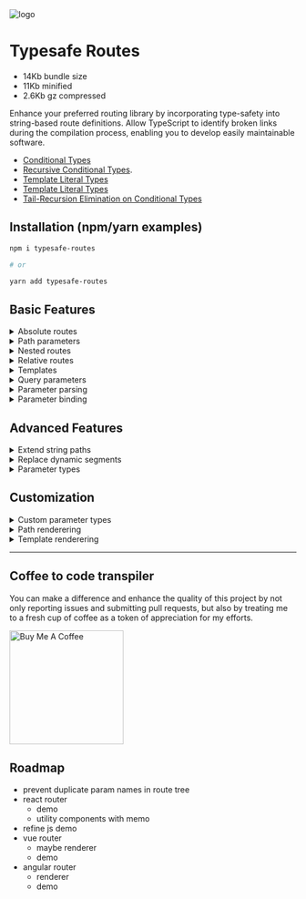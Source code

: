<img title="logo" src="logo.png" />

# Typesafe Routes

- 14Kb bundle size
- 11Kb minified
- 2.6Kb gz compressed

Enhance your preferred routing library by incorporating type-safety into string-based route definitions. Allow TypeScript to identify broken links during the compilation process, enabling you to develop easily maintainable software.

- [Conditional Types](https://www.typescriptlang.org/docs/handbook/2/conditional-types.html)
- [Recursive Conditional Types](https://devblogs.microsoft.com/typescript/announcing-typescript-4-1-beta/#recursive-conditional-types).
- [Template Literal Types](https://www.typescriptlang.org/docs/handbook/2/template-literal-types.html)
- [Template Literal Types](https://devblogs.microsoft.com/typescript/announcing-typescript-4-1-beta/#template-literal-types) 
- [Tail-Recursion Elimination on Conditional Types](https://www.typescriptlang.org/docs/handbook/release-notes/typescript-4-5.html#tail-recursion-elimination-on-conditional-types)
  
## Installation (npm/yarn examples)

``` sh
npm i typesafe-routes

# or

yarn add typesafe-routes
```

## Basic Features

<details>
  <summary>Absolute routes</summary>

  ### Absolute routes

  - when using `createRoutes`, define route nodes with a routes object, where property names represent route names.
  - each route may specify a `path` using a string array.
  - the `render` method is versatile, accepting arguments.
  - if arguments are present,
    - the first parameter holds a string path with route names,
    - and the second parameter can be used for passing path or query parameters.
    - refer to other sections for detailed examples illustrating the effective utilization of these features.
  
  ``` ts
  import { createRoutes } from "typesafe-routes";

  const routes = createRoutes({
    home: { // <= route segment name: "home"
      path: ["home"] // <= path segment array
    },
    about: {
      path: ["about-us"]
    },
    blogCategories: {
      path: ["blog", "categories", "all"]
    }
  });

  routes.render(); // => "/"
  routes.render("home", {}); // => "/home"
  routes.render("about", {}); // => "/about-us"
  routes.render("blogCategories", {}); // => "/blog/categories/all"
  ```
</details>

<details>
  <summary>Path parameters</summary>

  ### Path parameters

  - in addition to static path segments, `path` segment arrays in the route definition can accommodate dynamic segments, referred to as parameters.
  - parameters are named, have specific types, and are equipped with parser and serializer implementations to facilitate string conversion.
  - parameters can be designated as `optional`, ensuring that no exceptions are raised if optional parameters are absent during rendering or parsing processes.
  - the example showcases the import of string and integer parameter functions for defining typed parameters.
    - for details on other built-in parameter types, please refer to the relevant section.
    - this modular approach ensures flexibility and adaptability for diverse parameter requirements.

  ``` ts
  import { createRoutes, str, int } from "typesafe-routes";

  const routes = createRoutes({
    blog: {
      path: ["blog", "categories", str("category"), "year", int("year").optional]
    }
  });

  routes.render("blog", {
    path: {category: "movies"}
  }); // => "/blog/categories/movies/year"

  routes.render("blog", { path: {
    category: "movies",
    year: 2024,
  }}); // => "/blog/categories/movies/year/2024"
  ```

</details>

<details>
  <summary>Nested routes</summary>

  ### Nested routes

  - route segments can be nested using the `children` propery containing an object with other route segments
  - `render` method takes a path as the first argument containing route segment names separated by a slash `/` character
  - if provided multiple segment names all the corresponding parameters have to be provided as the second argument combined in one object
    - the overview can suffer from this so consult the other sections to learn more about how to assign parameters to segments using the `bind` method

  - Nested route segments are achieved through the `children` property, containing an object with additional route segments.
  - The `render` method's first argument is a path with route segment names separated by a slash `/`.
  - When supplying multiple segment names, include all corresponding parameters in the second argument as a unified object.
    - For improved clarity in assigning parameters, refer to other sections for guidance on utilizing the `bind` method.

  ``` ts
  import { createRoutes, oneOf, int } from "typesafe-routes";

  const blogCat = oneOf("all", "art", "movies");

  const routes = createRoutes({
    home: {
      path: ["home"]
    },
    blog: {
      path: ["blog"],
      children: { // <= indicates nested routes 
        categories: {
          path: ["categories", blogCat("category")],
          children: {  // <= indicates nested routes 
            year: {path: ["year", int("year")]},
          }
        }
      }
    }
  });

  routes.render("blog", {}); // => "/blog"

  routes.render("blog/categories", { path: {
    category: "movies"
  }}); // => "/blog/categories/movies"
  
  routes.render("blog/categories/year", { path: {
    category: "all",
    year: 2024
  }}); // => "/blog/categories/all/year/2024"
  ```
</details>

<details>
  <summary>Relative routes</summary>

  ### Relative routes

  - You can create relative routes by prefixing a route segment with an underscore `_` within the `render` method's path argument.
  - The relative path returned begins without a leading `/` character and excludes any route segments specified before the `_`.
  - You can modify this default behavior using a custom renderer. Refer to the customization section for more examples.

  ``` ts
  import { createRoutes, oneOf, int } from "typesafe-routes";

  const blogCat = oneOf("all", "art", "movies");

  const routes = createRoutes({
    home: {
      path: ["home"]
    },
    blog: {
      path: ["blog"],
      children: {
        categories: {
          path: ["categories", blogCat("category")],
          children: {
            year: {path: ["year", int("year")]},
          }
        }
      }
    }
  });

  routes.render("blog/categories", { path: {
    category: "art"
  }}); // => "/blog/categories/art" (an absolute path with a leading "/")

  routes.render("blog/_categories", { path: {
    category: "art"
  }}); // => "categories/art" (a relative path without the leading "/blog" path segment)
  
  routes.render("blog/_categories/year", { path: {
    category: "movies",
    year: 2024
  }}); // => "categories/movies/year/2024"

  routes.render("blog/categories/_year", { path: {
    year: 2024
  }}); // => "year/2024" (we skipped two route segments here)
  ```

</details>

<details>
  <summary>Templates</summary>

  ### Templates

  - Use the `template` method to generate templates for routers like react-router, vue-router, or Angular router.
  - The `template` method requires a path parameter to define the route segments to render.
  - Absolute route templates are rendered with a leading `/` by default.
  - Render relative route templates with an `_` prefix, similar to how relative routes are rendered with the `render` method.
  - Dynamic segments or parameters are rendered with a colon `:` prefix
  - Optional parameters are indicated with a `?` suffix in the resulting template
  - For edge cases like wildcards (`**` in Angular routes) or star sign (`*` in react router), use the pass-through `template` property to pass any string to the resulting template.
  - Only the `template` method can render route segments with a `template` property; `render` ignores them.
  - You can personalize template rendering using a custom renderer. For examples, refer to the customization section.

  ``` ts
  import { createRoutes, oneOf, int } from "typesafe-routes";

  const blogCat = oneOf("all", "art", "movies");

  const routes = createRoutes({
    home: {
      path: ["home"]
    },
    blog: {
      path: ["blog"],
      children: {
        "*": {
          template: "**" // pass through property
        },
        categories: {
          path: ["categories", blogCat("category")],
          children: {
            year: {path: ["year", int("year").optional]},
          }
        }
      }
    }
  });

  routes.template("home"); // => "/home"

  routes.template("blog/categories"); // => "/blog/categories/:category"
  routes.template("blog/categories/year"); // => "/blog/categories/:category/year/:year?"
  routes.template("blog/_categories/year"); // => "categories/:category/year/:year?"
  routes.template("blog/categories/_year"); // => "year/:year?"

  routes.template("blog/*"); // => "/blog/**"
  ```

</details>
  
<details>
  <summary>Query parameters</summary>

  ### Query parameters

  - Define query parameters by setting a `query` property in a route segment
  - Make `query` parameters `optional` to avoid mandatory inclusion
  - If an `optional` query parameter is missing during parsing, no exception will be thrown
  - The `render` method concatenates the entire query string following the location path.
  - Pass query parameters to the `render` method using the second argument, which should be an object containing a `query` property.
  - Query parameters are fully compatible with relative paths.

  ``` ts
  import { createRoutes, str, int } from "typesafe-routes";

  const routes = createRoutes({
    home: {
      path: ["home"]
    },
    blog: {
      path: ["blog"],
      children: {
        categories: {
          path: ["categories", str("category")],
          query: [str("search"), int(page).optional]
          children: {
            year: {
              path: ["year", int("year")],
              query: [str("filter").optional]
            },
          }
        }
      }
    }
  });

  routes.render("blog/categories", {
    path: { category: "movies" },
    query: { search: "batman" }
  }); // => "/blog/categories/movies?search=batman"

  routes.render("blog/categories", {
    path: { category: "movies" },
    query: { search: "robocop", page: 4 }
  }); // => "/blog/categories/movies?search=robocop&page=4"

  routes.render("blog/categories/year", {
    path: { category: "movies", year: 2024 },
    query: { search: "batman", page: 0, filter: "joker" }
  }); // => "/blog/categories/movies/year/2024?search=batman&page=0&filter=joker"

  routes.render("blog/categories/_year", {
    path: { year: 2024 },
    query: { filter: "joker" }
  }); // => "year/2024?filter=joker
  ```
</details>

<details>
  <summary>Parameter parsing</summary>

  ### Path parameter parsing

  ``` ts
  import { createRoutes, int, str, date } from "typesafe-routes";

  const routes = createRoutes({
    blog: {
      path: ["blog", int("blogId")],
      children: {
        categories: {
          path: ["category", str("catId").optional],
          children: {
            date: {
              path: ["date", date("date")],
            },
          }
        }
      }
    }
  });

  routes.parseParams("blog/category/date", {
    blogId: "35",
    catId: "x546f23x",
    date: "2023-12-28",
  }); // => { blogId: 35, catId: "x546f23x", date: Date("2023-12-28T00:00:00.000Z") }

  routes.parseParams("blog/_category/date", {
    catId: "x546f23x",
    date: "2023-12-28",
  }); // => { catId: "x546f23x", date: Date("2023-12-28T00:00:00.000Z") }

  routes.parseParams("blog/category/_date", {
    date: "2023-12-28",
  }); // => { date: Date("2023-12-28T00:00:00.000Z") }

  routes.parseParams("blog/_category", {}); // => { }
  ```

  ### Query parameter parsing

  ``` ts
  import { createRoutes, bool, date } from "typesafe-routes";

  const routes = createRoutes({
    blog: {
      path: ["blog"],
      children: {
        categories: {
          path: ["category"],
          query: [str("catId").optional]
          children: {
            options: {
              query: [date("date"), bool("showModal")]
            },
          }
        }
      }
    }
  });

  route.parseQuery("blog/category", { catId: "x546f23x" }); // => { catId: "x546f23x" }

  route.parseQuery("blog/category/options", {
    date: "2023-12-28",
    showModal: "false",
  }); // => { date: Date("2023-12-28T00:00:00.000Z"), showModal: false }

 ```

</details>
  
<details>
  <summary>Parameter binding</summary>

  ### Parameter binding

  - Use `bind` method for clearer assignment between routes and parameters
  - `bind` creates a new route context that can be passed around
  - Supports underscore prefix `_` for relative routes
  - To render the path the `render` method can be chained after binding your parameters

  ``` ts
  import { createRoutes, str, int } from "typesafe-routes";

  const routes = createRoutes({
    blog: {
      path: ["blog"],
      children: {
        categories: {
          path: ["categories", str("category")],
          children: {
            year: {
              path: ["year", int("year")],
            },
          }
        }
      }
    }
  });

  routes
    .bind("blog/categories", {
      path: { category: "movies" },
    })
    .bind("year", {
      path: { year: 2024 },
    })
    .render(); // => "/blog/categories/movies/year/2024"

  routes
    .bind("blog/_categories", {
      path: { category: "movies" },
    })
    .bind("year", {
      path: { year: 2024 },
    })
    .render(); // => "categories/movies/year/2024"

  routes
    .bind("blog")
    .bind("categories", {
      path: { category: "movies" },
    })
    .render("year", {
      path: { year: 2024 },
    }); // => "/blog/categories/movies/year/2024"

  ```
</details>

## Advanced Features 

<details>
  <summary>Extend string paths</summary>

  - use this if you want to build a typesafe path based on an existing string path
  - string path can be extended partially by using the relative route prefix `_` (underscore) 
  - path and query parameters in the string path can be overridden
   
</details>
  
<details>
  <summary>Replace dynamic segments</summary>

  - use this if you want to replace specific dynamic segments in a string path
  - absolute paths can be converted into relative parts with the underscore `_` prefix

</details>

<details>
  <summary>Parameter types</summary>

  - string
  - float
  - date
  - bool
  - oneOf
  - list
  - json
  - base64
  - uvm

</details>

## Customization

<details>
  <summary>Custom parameter types</summary>
</details>

<details>
  <summary>Path renderering</summary>
</details>

<details>
  <summary>Template renderering</summary>
</details>

---

## Coffee to code transpiler

You can make a difference and enhance the quality of this project by not only reporting issues and submitting pull requests, but also by treating me to a fresh cup of coffee as a token of appreciation for my efforts.

<a href="https://www.buymeacoffee.com/kruschid" target="_blank"><img width="200px" src="https://cdn.buymeacoffee.com/buttons/v2/default-orange.png" alt="Buy Me A Coffee" ></a>

## Roadmap

- prevent duplicate param names in route tree 
- react router
  - demo
  - utility components with memo
- refine js demo
- vue router
  - maybe renderer
  - demo
- angular router
  - renderer
  - demo